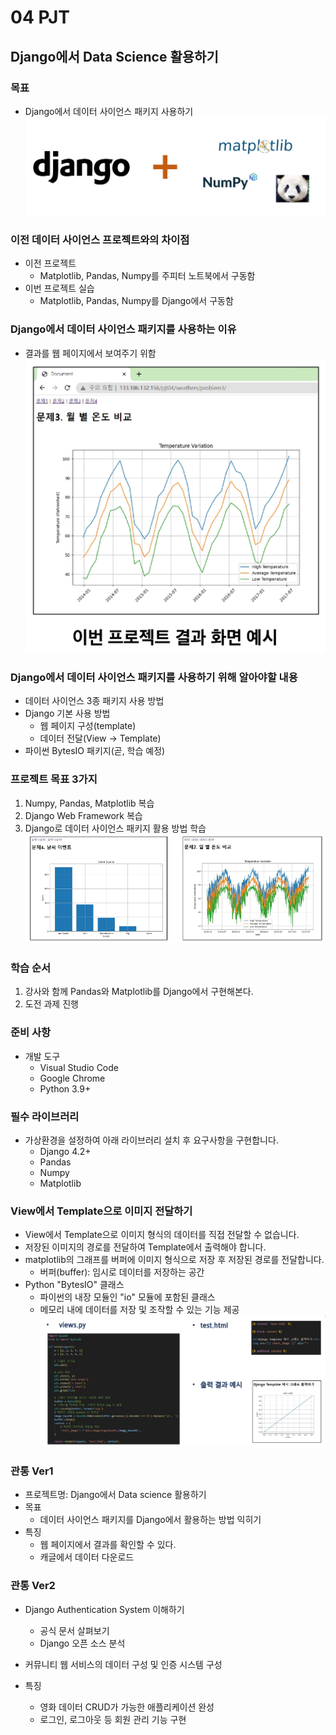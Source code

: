 # 04 PJT
## Django에서 Data Science 활용하기
### 목표
 - Django에서 데이터 사이언스 패키지 사용하기
 ![이미지](./images/capture_1210.PNG)

### 이전 데이터 사이언스 프로젝트와의 차이점
 - 이전 프로젝트
     - Matplotlib, Pandas, Numpy를 주피터 노트북에서 구동함
 - 이번 프로젝트 실습
     - Matplotlib, Pandas, Numpy를 Django에서 구동함

### Django에서 데이터 사이언스 패키지를 사용하는 이유
 - 결과를 웹 페이지에서 보여주기 위함
 ![이미지](./images/capture_1211.PNG)

### Django에서 데이터 사이언스 패키지를 사용하기 위해 알아야할 내용
 - 데이터 사이언스 3종 패키지 사용 방법
 - Django 기본 사용 방법
     - 웹 페이지 구성(template)
     - 데이터 전달(View -> Template)
 - 파이썬 BytesIO 패키지(곧, 학습 예정)

### 프로젝트 목표 3가지
 1. Numpy, Pandas, Matplotlib 복습
 2. Django Web Framework 복습
 3. Django로 데이터 사이언스 패키지 활용 방법 학습
 ![이미지](./images/capture_1212.PNG)

### 학습 순서
 1. 강사와 함께 Pandas와 Matplotlib를 Django에서 구현해본다.
 2. 도전 과제 진행

### 준비 사항
 - 개발 도구
     - Visual Studio Code
     - Google Chrome
     - Python 3.9+

### 필수 라이브러리
 - 가상환경을 설정하여 아래 라이브러리 설치 후 요구사항을 구현합니다.
     - Django 4.2+
     - Pandas
     - Numpy
     - Matplotlib

### View에서 Template으로 이미지 전달하기
 - View에서 Template으로 이미지 형식의 데이터를 직접 전달할 수 없습니다.
 - 저장된 이미지의 경로를 전달하여 Template에서 출력해야 합니다.
 - matplotlib의 그래프를 버퍼에 이미지 형식으로 저장 후 저장된 경로를 전달합니다.
     - 버퍼(buffer): 임시로 데이터를 저장하는 공간
 - Python "BytesIO" 클래스
     - 파이썬의 내장 모듈인 "io" 모듈에 포함된 클래스
     - 메모리 내에 데이터를 저장 및 조작할 수 있는 기능 제공
 ![이미지](./images/capture_1213.PNG)

### 관통 Ver1
 - 프로젝트명: Django에서 Data science 활용하기
 - 목표
     - 데이터 사이언스 패키지를 Django에서 활용하는 방법 익히기
 - 특징
     - 웹 페이지에서 결과를 확인할 수 있다.
     - 캐글에서 데이터 다운로드
    
### 관통 Ver2
 - Django Authentication System 이해하기
     - 공식 문서 살펴보기
     - Django 오픈 소스 분석

 - 커뮤니티 웹 서비스의 데이터 구성 및 인증 시스템 구성
 - 특징
     - 영화 데이터 CRUD가 가능한 애플리케이션 완성
     - 로그인, 로그아웃 등 회원 관리 기능 구현